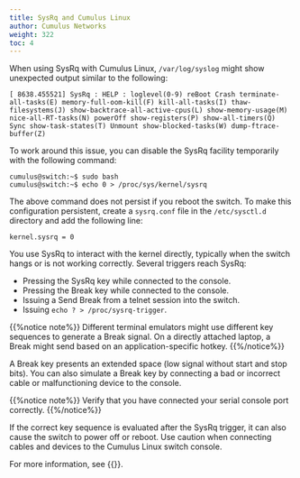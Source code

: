 ```yaml
---
title: SysRq and Cumulus Linux
author: Cumulus Networks
weight: 322
toc: 4
---
```

When using SysRq with Cumulus Linux, `/var/log/syslog` might show unexpected output similar to the following:

```
[ 8638.455521] SysRq : HELP : loglevel(0-9) reBoot Crash terminate-all-tasks(E) memory-full-oom-kill(F) kill-all-tasks(I) thaw-filesystems(J) show-backtrace-all-active-cpus(L) show-memory-usage(M) nice-all-RT-tasks(N) powerOff show-registers(P) show-all-timers(Q) Sync show-task-states(T) Unmount show-blocked-tasks(W) dump-ftrace-buffer(Z)
```

To work around this issue, you can disable the SysRq facility temporarily with the following command:

```
cumulus@switch:~$ sudo bash
cumulus@switch:~$ echo 0 > /proc/sys/kernel/sysrq
```

The above command does not persist if you reboot the switch. To make this configuration persistent, create a `sysrq.conf` file in the `/etc/sysctl.d` directory and add the following line:

```
kernel.sysrq = 0
```

You use SysRq to interact with the kernel directly, typically when the switch hangs or is not working correctly. Several triggers reach SysRq:

- Pressing the SysRq key while connected to the console.
- Pressing the Break key while connected to the console.
- Issuing a Send Break from a telnet session into the switch.
- Issuing `echo ? > /proc/sysrq-trigger`.

{{%notice note%}}
Different terminal emulators might use different key sequences to generate a Break signal. On a directly attached laptop, a Break might send based on an application-specific hotkey.
{{%/notice%}}

A Break key presents an extended space (low signal without start and stop bits). You can also simulate a Break key by connecting a bad or incorrect cable or malfunctioning device to the console.

{{%notice note%}}
Verify that you have connected your serial console port correctly.
{{%/notice%}}

If the correct key sequence is evaluated after the SysRq trigger, it can also cause the switch to power off or reboot. Use caution when connecting cables and devices to the Cumulus Linux switch console.

For more information, see {{<exlink url="https://www.kernel.org/doc/html/latest/admin-guide/sysrq.html" >}}.
